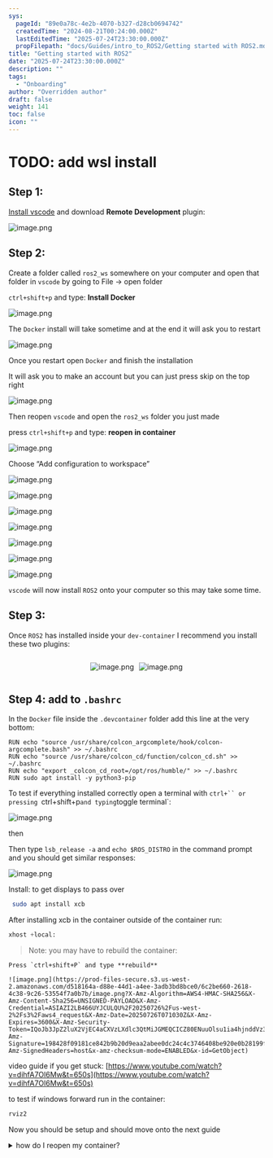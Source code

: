 ```yaml
---
sys:
  pageId: "89e0a78c-4e2b-4070-b327-d28cb0694742"
  createdTime: "2024-08-21T00:24:00.000Z"
  lastEditedTime: "2025-07-24T23:30:00.000Z"
  propFilepath: "docs/Guides/intro_to_ROS2/Getting started with ROS2.md"
title: "Getting started with ROS2"
date: "2025-07-24T23:30:00.000Z"
description: ""
tags:
  - "Onboarding"
author: "Overridden author"
draft: false
weight: 141
toc: false
icon: ""
---
```


# TODO: add wsl install

## Step 1:

[Install vscode](https://code.visualstudio.com/download) and download **Remote Development** plugin:

![image.png](https://prod-files-secure.s3.us-west-2.amazonaws.com/d518164a-d88e-44d1-a4ee-3adb3bd8bce0/efb52993-1881-4a40-b95e-6f020334f022/image.png?X-Amz-Algorithm=AWS4-HMAC-SHA256&X-Amz-Content-Sha256=UNSIGNED-PAYLOAD&X-Amz-Credential=ASIAZI2LB466R5Q53PEG%2F20250726%2Fus-west-2%2Fs3%2Faws4_request&X-Amz-Date=20250726T071021Z&X-Amz-Expires=3600&X-Amz-Security-Token=IQoJb3JpZ2luX2VjEC4aCXVzLXdlc3QtMiJGMEQCICDaX%2BRRcnhW6rVam2Hvip60c9YdB5HRwr7kAcLmHeKSAiAgQR8Aztvth3mKTQ4U32mxjuQOb0%2B5NK9k6oGyTT2C4yr%2FAwhXEAAaDDYzNzQyMzE4MzgwNSIMe0tycxbT6O6dXN6kKtwDHpEViXhPHo0Uns8iuywrSrgsTygYcQ0PRVOVfZTr2nmNL7VN2F1WNpZtfqOMOKnlXb2xZTeQseNnKFAo1XXzKvkUA6WaSjgqWYFL85DdBOnXbFqMPMDO6e69n%2FtQPy8%2Bx7JKVwvC0fm3taDPfpcTY%2Fx%2BqiAryir3vQNAZflF4Nckmj177fiZaPP39tBgMi07ddtQKT0xAmCOQbJKI0WDvc%2F2wQJOGgGVz6vnAOTzhWnLhiHyssJlzZeLyBnPX8lYJMa4PpZbKCzvcDaw50ezz%2BQcKu74urB6lXsHUbPzm3dsfbeNDCxj01jX7Wg3OZ%2FTaUHAK71SvPTFgkia3aQyVjJncIqWN9S6hONlIbZr7YI8PHAqRQh03X2NC%2FOZqJqX56C4jxp8mIgoVX932VdFaga4bDEh7VFbWB4bi9lQ0KhayFeYwt%2B6xpCrYwcnQjAThgL%2FiZX2wxmElTDC8ugz%2FGS9gBqELQ7hmFKjoDekTFNFM98cuAm1vnHcA%2BKTvQ44XUHN2%2FJTdRN2rRUre3wAQBVOXubhbeNR08gTmDM%2F0Mka%2FPnJp5%2FVvrrQgJh2yjk5Z3xEWCvMloxzR3uvBuqlr6aDSJQqCF9P9vbIlWt1HLXVjUPjqLP96PyLtDQwkeKRxAY6pgGHPd3ya%2Fd8uQ%2BUB5fH8dkmv4RyFX2XQQV53PgNnLSS3r%2BIOYV3TzbcbAjDlEIBc%2B7CH5Jf9dc0QJmE06hqRwEeZe%2BimjbTiJ0NU%2BtQYbHaav9KKiren9jf5%2BKbd6YFq8iOLDfb064bU0j4J5pqTRm2mubQPETQCU3evXbv4LC33Dw80h5bsgE4t3lCCl%2FOVV82DKGRFf6D5xxPxr1CAk7SA9bNF3i6&X-Amz-Signature=d61c45271c694bf797d798cc9394c33a68facf761d3cfe47d61e1a003b2c0fd6&X-Amz-SignedHeaders=host&x-amz-checksum-mode=ENABLED&x-id=GetObject)

## Step 2:

Create a folder called `ros2_ws` somewhere on your computer and open that folder in `vscode` by going to File → open folder 

`ctrl+shift+p` and type: **Install Docker**

![image.png](https://prod-files-secure.s3.us-west-2.amazonaws.com/d518164a-d88e-44d1-a4ee-3adb3bd8bce0/2269dc0e-1cd5-47ff-bceb-c04ad9b2eab0/image.png?X-Amz-Algorithm=AWS4-HMAC-SHA256&X-Amz-Content-Sha256=UNSIGNED-PAYLOAD&X-Amz-Credential=ASIAZI2LB466R5Q53PEG%2F20250726%2Fus-west-2%2Fs3%2Faws4_request&X-Amz-Date=20250726T071021Z&X-Amz-Expires=3600&X-Amz-Security-Token=IQoJb3JpZ2luX2VjEC4aCXVzLXdlc3QtMiJGMEQCICDaX%2BRRcnhW6rVam2Hvip60c9YdB5HRwr7kAcLmHeKSAiAgQR8Aztvth3mKTQ4U32mxjuQOb0%2B5NK9k6oGyTT2C4yr%2FAwhXEAAaDDYzNzQyMzE4MzgwNSIMe0tycxbT6O6dXN6kKtwDHpEViXhPHo0Uns8iuywrSrgsTygYcQ0PRVOVfZTr2nmNL7VN2F1WNpZtfqOMOKnlXb2xZTeQseNnKFAo1XXzKvkUA6WaSjgqWYFL85DdBOnXbFqMPMDO6e69n%2FtQPy8%2Bx7JKVwvC0fm3taDPfpcTY%2Fx%2BqiAryir3vQNAZflF4Nckmj177fiZaPP39tBgMi07ddtQKT0xAmCOQbJKI0WDvc%2F2wQJOGgGVz6vnAOTzhWnLhiHyssJlzZeLyBnPX8lYJMa4PpZbKCzvcDaw50ezz%2BQcKu74urB6lXsHUbPzm3dsfbeNDCxj01jX7Wg3OZ%2FTaUHAK71SvPTFgkia3aQyVjJncIqWN9S6hONlIbZr7YI8PHAqRQh03X2NC%2FOZqJqX56C4jxp8mIgoVX932VdFaga4bDEh7VFbWB4bi9lQ0KhayFeYwt%2B6xpCrYwcnQjAThgL%2FiZX2wxmElTDC8ugz%2FGS9gBqELQ7hmFKjoDekTFNFM98cuAm1vnHcA%2BKTvQ44XUHN2%2FJTdRN2rRUre3wAQBVOXubhbeNR08gTmDM%2F0Mka%2FPnJp5%2FVvrrQgJh2yjk5Z3xEWCvMloxzR3uvBuqlr6aDSJQqCF9P9vbIlWt1HLXVjUPjqLP96PyLtDQwkeKRxAY6pgGHPd3ya%2Fd8uQ%2BUB5fH8dkmv4RyFX2XQQV53PgNnLSS3r%2BIOYV3TzbcbAjDlEIBc%2B7CH5Jf9dc0QJmE06hqRwEeZe%2BimjbTiJ0NU%2BtQYbHaav9KKiren9jf5%2BKbd6YFq8iOLDfb064bU0j4J5pqTRm2mubQPETQCU3evXbv4LC33Dw80h5bsgE4t3lCCl%2FOVV82DKGRFf6D5xxPxr1CAk7SA9bNF3i6&X-Amz-Signature=208d7a48ff35cba8ac04042f92085533268bf0a5b74796eb35a06b2f52352815&X-Amz-SignedHeaders=host&x-amz-checksum-mode=ENABLED&x-id=GetObject)

The `Docker` install will take sometime and at the end it will ask you to restart

![image.png](https://prod-files-secure.s3.us-west-2.amazonaws.com/d518164a-d88e-44d1-a4ee-3adb3bd8bce0/ed233f78-be33-4b1f-b89c-9c346c0e961e/image.png?X-Amz-Algorithm=AWS4-HMAC-SHA256&X-Amz-Content-Sha256=UNSIGNED-PAYLOAD&X-Amz-Credential=ASIAZI2LB466R5Q53PEG%2F20250726%2Fus-west-2%2Fs3%2Faws4_request&X-Amz-Date=20250726T071021Z&X-Amz-Expires=3600&X-Amz-Security-Token=IQoJb3JpZ2luX2VjEC4aCXVzLXdlc3QtMiJGMEQCICDaX%2BRRcnhW6rVam2Hvip60c9YdB5HRwr7kAcLmHeKSAiAgQR8Aztvth3mKTQ4U32mxjuQOb0%2B5NK9k6oGyTT2C4yr%2FAwhXEAAaDDYzNzQyMzE4MzgwNSIMe0tycxbT6O6dXN6kKtwDHpEViXhPHo0Uns8iuywrSrgsTygYcQ0PRVOVfZTr2nmNL7VN2F1WNpZtfqOMOKnlXb2xZTeQseNnKFAo1XXzKvkUA6WaSjgqWYFL85DdBOnXbFqMPMDO6e69n%2FtQPy8%2Bx7JKVwvC0fm3taDPfpcTY%2Fx%2BqiAryir3vQNAZflF4Nckmj177fiZaPP39tBgMi07ddtQKT0xAmCOQbJKI0WDvc%2F2wQJOGgGVz6vnAOTzhWnLhiHyssJlzZeLyBnPX8lYJMa4PpZbKCzvcDaw50ezz%2BQcKu74urB6lXsHUbPzm3dsfbeNDCxj01jX7Wg3OZ%2FTaUHAK71SvPTFgkia3aQyVjJncIqWN9S6hONlIbZr7YI8PHAqRQh03X2NC%2FOZqJqX56C4jxp8mIgoVX932VdFaga4bDEh7VFbWB4bi9lQ0KhayFeYwt%2B6xpCrYwcnQjAThgL%2FiZX2wxmElTDC8ugz%2FGS9gBqELQ7hmFKjoDekTFNFM98cuAm1vnHcA%2BKTvQ44XUHN2%2FJTdRN2rRUre3wAQBVOXubhbeNR08gTmDM%2F0Mka%2FPnJp5%2FVvrrQgJh2yjk5Z3xEWCvMloxzR3uvBuqlr6aDSJQqCF9P9vbIlWt1HLXVjUPjqLP96PyLtDQwkeKRxAY6pgGHPd3ya%2Fd8uQ%2BUB5fH8dkmv4RyFX2XQQV53PgNnLSS3r%2BIOYV3TzbcbAjDlEIBc%2B7CH5Jf9dc0QJmE06hqRwEeZe%2BimjbTiJ0NU%2BtQYbHaav9KKiren9jf5%2BKbd6YFq8iOLDfb064bU0j4J5pqTRm2mubQPETQCU3evXbv4LC33Dw80h5bsgE4t3lCCl%2FOVV82DKGRFf6D5xxPxr1CAk7SA9bNF3i6&X-Amz-Signature=704a4d1e277e011dd498a8ceb54b7d838697b0dc1b966de491381896f308cb5a&X-Amz-SignedHeaders=host&x-amz-checksum-mode=ENABLED&x-id=GetObject)

Once you restart open `Docker` and finish the installation

It will ask you to make an account but you can just press skip on the top right

![image.png](https://prod-files-secure.s3.us-west-2.amazonaws.com/d518164a-d88e-44d1-a4ee-3adb3bd8bce0/21010ad9-1659-4fd9-9f59-9932a09b2a3d/image.png?X-Amz-Algorithm=AWS4-HMAC-SHA256&X-Amz-Content-Sha256=UNSIGNED-PAYLOAD&X-Amz-Credential=ASIAZI2LB466R5Q53PEG%2F20250726%2Fus-west-2%2Fs3%2Faws4_request&X-Amz-Date=20250726T071021Z&X-Amz-Expires=3600&X-Amz-Security-Token=IQoJb3JpZ2luX2VjEC4aCXVzLXdlc3QtMiJGMEQCICDaX%2BRRcnhW6rVam2Hvip60c9YdB5HRwr7kAcLmHeKSAiAgQR8Aztvth3mKTQ4U32mxjuQOb0%2B5NK9k6oGyTT2C4yr%2FAwhXEAAaDDYzNzQyMzE4MzgwNSIMe0tycxbT6O6dXN6kKtwDHpEViXhPHo0Uns8iuywrSrgsTygYcQ0PRVOVfZTr2nmNL7VN2F1WNpZtfqOMOKnlXb2xZTeQseNnKFAo1XXzKvkUA6WaSjgqWYFL85DdBOnXbFqMPMDO6e69n%2FtQPy8%2Bx7JKVwvC0fm3taDPfpcTY%2Fx%2BqiAryir3vQNAZflF4Nckmj177fiZaPP39tBgMi07ddtQKT0xAmCOQbJKI0WDvc%2F2wQJOGgGVz6vnAOTzhWnLhiHyssJlzZeLyBnPX8lYJMa4PpZbKCzvcDaw50ezz%2BQcKu74urB6lXsHUbPzm3dsfbeNDCxj01jX7Wg3OZ%2FTaUHAK71SvPTFgkia3aQyVjJncIqWN9S6hONlIbZr7YI8PHAqRQh03X2NC%2FOZqJqX56C4jxp8mIgoVX932VdFaga4bDEh7VFbWB4bi9lQ0KhayFeYwt%2B6xpCrYwcnQjAThgL%2FiZX2wxmElTDC8ugz%2FGS9gBqELQ7hmFKjoDekTFNFM98cuAm1vnHcA%2BKTvQ44XUHN2%2FJTdRN2rRUre3wAQBVOXubhbeNR08gTmDM%2F0Mka%2FPnJp5%2FVvrrQgJh2yjk5Z3xEWCvMloxzR3uvBuqlr6aDSJQqCF9P9vbIlWt1HLXVjUPjqLP96PyLtDQwkeKRxAY6pgGHPd3ya%2Fd8uQ%2BUB5fH8dkmv4RyFX2XQQV53PgNnLSS3r%2BIOYV3TzbcbAjDlEIBc%2B7CH5Jf9dc0QJmE06hqRwEeZe%2BimjbTiJ0NU%2BtQYbHaav9KKiren9jf5%2BKbd6YFq8iOLDfb064bU0j4J5pqTRm2mubQPETQCU3evXbv4LC33Dw80h5bsgE4t3lCCl%2FOVV82DKGRFf6D5xxPxr1CAk7SA9bNF3i6&X-Amz-Signature=df9e732f35fbc9b59c8b967b8ab520becdf7b3096a3203e9ae461afee947aec0&X-Amz-SignedHeaders=host&x-amz-checksum-mode=ENABLED&x-id=GetObject)

Then reopen `vscode` and open the `ros2_ws` folder you just made

press `ctrl+shift+p` and type: **reopen in container**

![image.png](https://prod-files-secure.s3.us-west-2.amazonaws.com/d518164a-d88e-44d1-a4ee-3adb3bd8bce0/4e93b8c2-41ad-488c-8095-c74205196118/image.png?X-Amz-Algorithm=AWS4-HMAC-SHA256&X-Amz-Content-Sha256=UNSIGNED-PAYLOAD&X-Amz-Credential=ASIAZI2LB466R5Q53PEG%2F20250726%2Fus-west-2%2Fs3%2Faws4_request&X-Amz-Date=20250726T071021Z&X-Amz-Expires=3600&X-Amz-Security-Token=IQoJb3JpZ2luX2VjEC4aCXVzLXdlc3QtMiJGMEQCICDaX%2BRRcnhW6rVam2Hvip60c9YdB5HRwr7kAcLmHeKSAiAgQR8Aztvth3mKTQ4U32mxjuQOb0%2B5NK9k6oGyTT2C4yr%2FAwhXEAAaDDYzNzQyMzE4MzgwNSIMe0tycxbT6O6dXN6kKtwDHpEViXhPHo0Uns8iuywrSrgsTygYcQ0PRVOVfZTr2nmNL7VN2F1WNpZtfqOMOKnlXb2xZTeQseNnKFAo1XXzKvkUA6WaSjgqWYFL85DdBOnXbFqMPMDO6e69n%2FtQPy8%2Bx7JKVwvC0fm3taDPfpcTY%2Fx%2BqiAryir3vQNAZflF4Nckmj177fiZaPP39tBgMi07ddtQKT0xAmCOQbJKI0WDvc%2F2wQJOGgGVz6vnAOTzhWnLhiHyssJlzZeLyBnPX8lYJMa4PpZbKCzvcDaw50ezz%2BQcKu74urB6lXsHUbPzm3dsfbeNDCxj01jX7Wg3OZ%2FTaUHAK71SvPTFgkia3aQyVjJncIqWN9S6hONlIbZr7YI8PHAqRQh03X2NC%2FOZqJqX56C4jxp8mIgoVX932VdFaga4bDEh7VFbWB4bi9lQ0KhayFeYwt%2B6xpCrYwcnQjAThgL%2FiZX2wxmElTDC8ugz%2FGS9gBqELQ7hmFKjoDekTFNFM98cuAm1vnHcA%2BKTvQ44XUHN2%2FJTdRN2rRUre3wAQBVOXubhbeNR08gTmDM%2F0Mka%2FPnJp5%2FVvrrQgJh2yjk5Z3xEWCvMloxzR3uvBuqlr6aDSJQqCF9P9vbIlWt1HLXVjUPjqLP96PyLtDQwkeKRxAY6pgGHPd3ya%2Fd8uQ%2BUB5fH8dkmv4RyFX2XQQV53PgNnLSS3r%2BIOYV3TzbcbAjDlEIBc%2B7CH5Jf9dc0QJmE06hqRwEeZe%2BimjbTiJ0NU%2BtQYbHaav9KKiren9jf5%2BKbd6YFq8iOLDfb064bU0j4J5pqTRm2mubQPETQCU3evXbv4LC33Dw80h5bsgE4t3lCCl%2FOVV82DKGRFf6D5xxPxr1CAk7SA9bNF3i6&X-Amz-Signature=976fbc5d503080a25f1fea47d78394acc33272cbbf44e35e5e63d0f2dc3481c1&X-Amz-SignedHeaders=host&x-amz-checksum-mode=ENABLED&x-id=GetObject)

Choose “Add configuration to workspace”

![image.png](https://prod-files-secure.s3.us-west-2.amazonaws.com/d518164a-d88e-44d1-a4ee-3adb3bd8bce0/9560b282-5060-4989-ba37-97e7b2c22476/image.png?X-Amz-Algorithm=AWS4-HMAC-SHA256&X-Amz-Content-Sha256=UNSIGNED-PAYLOAD&X-Amz-Credential=ASIAZI2LB466R5Q53PEG%2F20250726%2Fus-west-2%2Fs3%2Faws4_request&X-Amz-Date=20250726T071021Z&X-Amz-Expires=3600&X-Amz-Security-Token=IQoJb3JpZ2luX2VjEC4aCXVzLXdlc3QtMiJGMEQCICDaX%2BRRcnhW6rVam2Hvip60c9YdB5HRwr7kAcLmHeKSAiAgQR8Aztvth3mKTQ4U32mxjuQOb0%2B5NK9k6oGyTT2C4yr%2FAwhXEAAaDDYzNzQyMzE4MzgwNSIMe0tycxbT6O6dXN6kKtwDHpEViXhPHo0Uns8iuywrSrgsTygYcQ0PRVOVfZTr2nmNL7VN2F1WNpZtfqOMOKnlXb2xZTeQseNnKFAo1XXzKvkUA6WaSjgqWYFL85DdBOnXbFqMPMDO6e69n%2FtQPy8%2Bx7JKVwvC0fm3taDPfpcTY%2Fx%2BqiAryir3vQNAZflF4Nckmj177fiZaPP39tBgMi07ddtQKT0xAmCOQbJKI0WDvc%2F2wQJOGgGVz6vnAOTzhWnLhiHyssJlzZeLyBnPX8lYJMa4PpZbKCzvcDaw50ezz%2BQcKu74urB6lXsHUbPzm3dsfbeNDCxj01jX7Wg3OZ%2FTaUHAK71SvPTFgkia3aQyVjJncIqWN9S6hONlIbZr7YI8PHAqRQh03X2NC%2FOZqJqX56C4jxp8mIgoVX932VdFaga4bDEh7VFbWB4bi9lQ0KhayFeYwt%2B6xpCrYwcnQjAThgL%2FiZX2wxmElTDC8ugz%2FGS9gBqELQ7hmFKjoDekTFNFM98cuAm1vnHcA%2BKTvQ44XUHN2%2FJTdRN2rRUre3wAQBVOXubhbeNR08gTmDM%2F0Mka%2FPnJp5%2FVvrrQgJh2yjk5Z3xEWCvMloxzR3uvBuqlr6aDSJQqCF9P9vbIlWt1HLXVjUPjqLP96PyLtDQwkeKRxAY6pgGHPd3ya%2Fd8uQ%2BUB5fH8dkmv4RyFX2XQQV53PgNnLSS3r%2BIOYV3TzbcbAjDlEIBc%2B7CH5Jf9dc0QJmE06hqRwEeZe%2BimjbTiJ0NU%2BtQYbHaav9KKiren9jf5%2BKbd6YFq8iOLDfb064bU0j4J5pqTRm2mubQPETQCU3evXbv4LC33Dw80h5bsgE4t3lCCl%2FOVV82DKGRFf6D5xxPxr1CAk7SA9bNF3i6&X-Amz-Signature=ddced71beb9a5719d45911dc817e4ad07e8bb3e12cfadeb99a80d43824267413&X-Amz-SignedHeaders=host&x-amz-checksum-mode=ENABLED&x-id=GetObject)

![image.png](https://prod-files-secure.s3.us-west-2.amazonaws.com/d518164a-d88e-44d1-a4ee-3adb3bd8bce0/2ee63f81-886b-48e8-a553-dc6e5eac99e4/image.png?X-Amz-Algorithm=AWS4-HMAC-SHA256&X-Amz-Content-Sha256=UNSIGNED-PAYLOAD&X-Amz-Credential=ASIAZI2LB466R5Q53PEG%2F20250726%2Fus-west-2%2Fs3%2Faws4_request&X-Amz-Date=20250726T071021Z&X-Amz-Expires=3600&X-Amz-Security-Token=IQoJb3JpZ2luX2VjEC4aCXVzLXdlc3QtMiJGMEQCICDaX%2BRRcnhW6rVam2Hvip60c9YdB5HRwr7kAcLmHeKSAiAgQR8Aztvth3mKTQ4U32mxjuQOb0%2B5NK9k6oGyTT2C4yr%2FAwhXEAAaDDYzNzQyMzE4MzgwNSIMe0tycxbT6O6dXN6kKtwDHpEViXhPHo0Uns8iuywrSrgsTygYcQ0PRVOVfZTr2nmNL7VN2F1WNpZtfqOMOKnlXb2xZTeQseNnKFAo1XXzKvkUA6WaSjgqWYFL85DdBOnXbFqMPMDO6e69n%2FtQPy8%2Bx7JKVwvC0fm3taDPfpcTY%2Fx%2BqiAryir3vQNAZflF4Nckmj177fiZaPP39tBgMi07ddtQKT0xAmCOQbJKI0WDvc%2F2wQJOGgGVz6vnAOTzhWnLhiHyssJlzZeLyBnPX8lYJMa4PpZbKCzvcDaw50ezz%2BQcKu74urB6lXsHUbPzm3dsfbeNDCxj01jX7Wg3OZ%2FTaUHAK71SvPTFgkia3aQyVjJncIqWN9S6hONlIbZr7YI8PHAqRQh03X2NC%2FOZqJqX56C4jxp8mIgoVX932VdFaga4bDEh7VFbWB4bi9lQ0KhayFeYwt%2B6xpCrYwcnQjAThgL%2FiZX2wxmElTDC8ugz%2FGS9gBqELQ7hmFKjoDekTFNFM98cuAm1vnHcA%2BKTvQ44XUHN2%2FJTdRN2rRUre3wAQBVOXubhbeNR08gTmDM%2F0Mka%2FPnJp5%2FVvrrQgJh2yjk5Z3xEWCvMloxzR3uvBuqlr6aDSJQqCF9P9vbIlWt1HLXVjUPjqLP96PyLtDQwkeKRxAY6pgGHPd3ya%2Fd8uQ%2BUB5fH8dkmv4RyFX2XQQV53PgNnLSS3r%2BIOYV3TzbcbAjDlEIBc%2B7CH5Jf9dc0QJmE06hqRwEeZe%2BimjbTiJ0NU%2BtQYbHaav9KKiren9jf5%2BKbd6YFq8iOLDfb064bU0j4J5pqTRm2mubQPETQCU3evXbv4LC33Dw80h5bsgE4t3lCCl%2FOVV82DKGRFf6D5xxPxr1CAk7SA9bNF3i6&X-Amz-Signature=e4aa82c8d7eee8adf1f54ebd520912dbe6d0ae0c92cfc51bba9ea6d3668b6be9&X-Amz-SignedHeaders=host&x-amz-checksum-mode=ENABLED&x-id=GetObject)

![image.png](https://prod-files-secure.s3.us-west-2.amazonaws.com/d518164a-d88e-44d1-a4ee-3adb3bd8bce0/e0fd626c-c8b6-4b2c-95d1-fa4c26514504/image.png?X-Amz-Algorithm=AWS4-HMAC-SHA256&X-Amz-Content-Sha256=UNSIGNED-PAYLOAD&X-Amz-Credential=ASIAZI2LB466R5Q53PEG%2F20250726%2Fus-west-2%2Fs3%2Faws4_request&X-Amz-Date=20250726T071021Z&X-Amz-Expires=3600&X-Amz-Security-Token=IQoJb3JpZ2luX2VjEC4aCXVzLXdlc3QtMiJGMEQCICDaX%2BRRcnhW6rVam2Hvip60c9YdB5HRwr7kAcLmHeKSAiAgQR8Aztvth3mKTQ4U32mxjuQOb0%2B5NK9k6oGyTT2C4yr%2FAwhXEAAaDDYzNzQyMzE4MzgwNSIMe0tycxbT6O6dXN6kKtwDHpEViXhPHo0Uns8iuywrSrgsTygYcQ0PRVOVfZTr2nmNL7VN2F1WNpZtfqOMOKnlXb2xZTeQseNnKFAo1XXzKvkUA6WaSjgqWYFL85DdBOnXbFqMPMDO6e69n%2FtQPy8%2Bx7JKVwvC0fm3taDPfpcTY%2Fx%2BqiAryir3vQNAZflF4Nckmj177fiZaPP39tBgMi07ddtQKT0xAmCOQbJKI0WDvc%2F2wQJOGgGVz6vnAOTzhWnLhiHyssJlzZeLyBnPX8lYJMa4PpZbKCzvcDaw50ezz%2BQcKu74urB6lXsHUbPzm3dsfbeNDCxj01jX7Wg3OZ%2FTaUHAK71SvPTFgkia3aQyVjJncIqWN9S6hONlIbZr7YI8PHAqRQh03X2NC%2FOZqJqX56C4jxp8mIgoVX932VdFaga4bDEh7VFbWB4bi9lQ0KhayFeYwt%2B6xpCrYwcnQjAThgL%2FiZX2wxmElTDC8ugz%2FGS9gBqELQ7hmFKjoDekTFNFM98cuAm1vnHcA%2BKTvQ44XUHN2%2FJTdRN2rRUre3wAQBVOXubhbeNR08gTmDM%2F0Mka%2FPnJp5%2FVvrrQgJh2yjk5Z3xEWCvMloxzR3uvBuqlr6aDSJQqCF9P9vbIlWt1HLXVjUPjqLP96PyLtDQwkeKRxAY6pgGHPd3ya%2Fd8uQ%2BUB5fH8dkmv4RyFX2XQQV53PgNnLSS3r%2BIOYV3TzbcbAjDlEIBc%2B7CH5Jf9dc0QJmE06hqRwEeZe%2BimjbTiJ0NU%2BtQYbHaav9KKiren9jf5%2BKbd6YFq8iOLDfb064bU0j4J5pqTRm2mubQPETQCU3evXbv4LC33Dw80h5bsgE4t3lCCl%2FOVV82DKGRFf6D5xxPxr1CAk7SA9bNF3i6&X-Amz-Signature=eb4874e04a7cf623d909b802a89304c699970564acddb389676281e2a65ef15e&X-Amz-SignedHeaders=host&x-amz-checksum-mode=ENABLED&x-id=GetObject)

![image.png](https://prod-files-secure.s3.us-west-2.amazonaws.com/d518164a-d88e-44d1-a4ee-3adb3bd8bce0/a2e13f50-d2ab-4719-a4c2-7ced634bfc9d/image.png?X-Amz-Algorithm=AWS4-HMAC-SHA256&X-Amz-Content-Sha256=UNSIGNED-PAYLOAD&X-Amz-Credential=ASIAZI2LB466R5Q53PEG%2F20250726%2Fus-west-2%2Fs3%2Faws4_request&X-Amz-Date=20250726T071021Z&X-Amz-Expires=3600&X-Amz-Security-Token=IQoJb3JpZ2luX2VjEC4aCXVzLXdlc3QtMiJGMEQCICDaX%2BRRcnhW6rVam2Hvip60c9YdB5HRwr7kAcLmHeKSAiAgQR8Aztvth3mKTQ4U32mxjuQOb0%2B5NK9k6oGyTT2C4yr%2FAwhXEAAaDDYzNzQyMzE4MzgwNSIMe0tycxbT6O6dXN6kKtwDHpEViXhPHo0Uns8iuywrSrgsTygYcQ0PRVOVfZTr2nmNL7VN2F1WNpZtfqOMOKnlXb2xZTeQseNnKFAo1XXzKvkUA6WaSjgqWYFL85DdBOnXbFqMPMDO6e69n%2FtQPy8%2Bx7JKVwvC0fm3taDPfpcTY%2Fx%2BqiAryir3vQNAZflF4Nckmj177fiZaPP39tBgMi07ddtQKT0xAmCOQbJKI0WDvc%2F2wQJOGgGVz6vnAOTzhWnLhiHyssJlzZeLyBnPX8lYJMa4PpZbKCzvcDaw50ezz%2BQcKu74urB6lXsHUbPzm3dsfbeNDCxj01jX7Wg3OZ%2FTaUHAK71SvPTFgkia3aQyVjJncIqWN9S6hONlIbZr7YI8PHAqRQh03X2NC%2FOZqJqX56C4jxp8mIgoVX932VdFaga4bDEh7VFbWB4bi9lQ0KhayFeYwt%2B6xpCrYwcnQjAThgL%2FiZX2wxmElTDC8ugz%2FGS9gBqELQ7hmFKjoDekTFNFM98cuAm1vnHcA%2BKTvQ44XUHN2%2FJTdRN2rRUre3wAQBVOXubhbeNR08gTmDM%2F0Mka%2FPnJp5%2FVvrrQgJh2yjk5Z3xEWCvMloxzR3uvBuqlr6aDSJQqCF9P9vbIlWt1HLXVjUPjqLP96PyLtDQwkeKRxAY6pgGHPd3ya%2Fd8uQ%2BUB5fH8dkmv4RyFX2XQQV53PgNnLSS3r%2BIOYV3TzbcbAjDlEIBc%2B7CH5Jf9dc0QJmE06hqRwEeZe%2BimjbTiJ0NU%2BtQYbHaav9KKiren9jf5%2BKbd6YFq8iOLDfb064bU0j4J5pqTRm2mubQPETQCU3evXbv4LC33Dw80h5bsgE4t3lCCl%2FOVV82DKGRFf6D5xxPxr1CAk7SA9bNF3i6&X-Amz-Signature=ee0f1bf4c2cc5e3bd367c4daf5b4dfa0efb8b964a3fdd157dd72a3d61fe2e8ee&X-Amz-SignedHeaders=host&x-amz-checksum-mode=ENABLED&x-id=GetObject)

![image.png](https://prod-files-secure.s3.us-west-2.amazonaws.com/d518164a-d88e-44d1-a4ee-3adb3bd8bce0/6cc478ad-aaba-4bf7-9fcc-403277ab896c/image.png?X-Amz-Algorithm=AWS4-HMAC-SHA256&X-Amz-Content-Sha256=UNSIGNED-PAYLOAD&X-Amz-Credential=ASIAZI2LB466R5Q53PEG%2F20250726%2Fus-west-2%2Fs3%2Faws4_request&X-Amz-Date=20250726T071021Z&X-Amz-Expires=3600&X-Amz-Security-Token=IQoJb3JpZ2luX2VjEC4aCXVzLXdlc3QtMiJGMEQCICDaX%2BRRcnhW6rVam2Hvip60c9YdB5HRwr7kAcLmHeKSAiAgQR8Aztvth3mKTQ4U32mxjuQOb0%2B5NK9k6oGyTT2C4yr%2FAwhXEAAaDDYzNzQyMzE4MzgwNSIMe0tycxbT6O6dXN6kKtwDHpEViXhPHo0Uns8iuywrSrgsTygYcQ0PRVOVfZTr2nmNL7VN2F1WNpZtfqOMOKnlXb2xZTeQseNnKFAo1XXzKvkUA6WaSjgqWYFL85DdBOnXbFqMPMDO6e69n%2FtQPy8%2Bx7JKVwvC0fm3taDPfpcTY%2Fx%2BqiAryir3vQNAZflF4Nckmj177fiZaPP39tBgMi07ddtQKT0xAmCOQbJKI0WDvc%2F2wQJOGgGVz6vnAOTzhWnLhiHyssJlzZeLyBnPX8lYJMa4PpZbKCzvcDaw50ezz%2BQcKu74urB6lXsHUbPzm3dsfbeNDCxj01jX7Wg3OZ%2FTaUHAK71SvPTFgkia3aQyVjJncIqWN9S6hONlIbZr7YI8PHAqRQh03X2NC%2FOZqJqX56C4jxp8mIgoVX932VdFaga4bDEh7VFbWB4bi9lQ0KhayFeYwt%2B6xpCrYwcnQjAThgL%2FiZX2wxmElTDC8ugz%2FGS9gBqELQ7hmFKjoDekTFNFM98cuAm1vnHcA%2BKTvQ44XUHN2%2FJTdRN2rRUre3wAQBVOXubhbeNR08gTmDM%2F0Mka%2FPnJp5%2FVvrrQgJh2yjk5Z3xEWCvMloxzR3uvBuqlr6aDSJQqCF9P9vbIlWt1HLXVjUPjqLP96PyLtDQwkeKRxAY6pgGHPd3ya%2Fd8uQ%2BUB5fH8dkmv4RyFX2XQQV53PgNnLSS3r%2BIOYV3TzbcbAjDlEIBc%2B7CH5Jf9dc0QJmE06hqRwEeZe%2BimjbTiJ0NU%2BtQYbHaav9KKiren9jf5%2BKbd6YFq8iOLDfb064bU0j4J5pqTRm2mubQPETQCU3evXbv4LC33Dw80h5bsgE4t3lCCl%2FOVV82DKGRFf6D5xxPxr1CAk7SA9bNF3i6&X-Amz-Signature=b04b8f2724ab21508d7d61f54f75ab3233105f391ea8511276e30066cfbf530a&X-Amz-SignedHeaders=host&x-amz-checksum-mode=ENABLED&x-id=GetObject)

![image.png](https://prod-files-secure.s3.us-west-2.amazonaws.com/d518164a-d88e-44d1-a4ee-3adb3bd8bce0/53255b28-f75e-430f-b9e3-c0ac8577e42b/image.png?X-Amz-Algorithm=AWS4-HMAC-SHA256&X-Amz-Content-Sha256=UNSIGNED-PAYLOAD&X-Amz-Credential=ASIAZI2LB466R5Q53PEG%2F20250726%2Fus-west-2%2Fs3%2Faws4_request&X-Amz-Date=20250726T071021Z&X-Amz-Expires=3600&X-Amz-Security-Token=IQoJb3JpZ2luX2VjEC4aCXVzLXdlc3QtMiJGMEQCICDaX%2BRRcnhW6rVam2Hvip60c9YdB5HRwr7kAcLmHeKSAiAgQR8Aztvth3mKTQ4U32mxjuQOb0%2B5NK9k6oGyTT2C4yr%2FAwhXEAAaDDYzNzQyMzE4MzgwNSIMe0tycxbT6O6dXN6kKtwDHpEViXhPHo0Uns8iuywrSrgsTygYcQ0PRVOVfZTr2nmNL7VN2F1WNpZtfqOMOKnlXb2xZTeQseNnKFAo1XXzKvkUA6WaSjgqWYFL85DdBOnXbFqMPMDO6e69n%2FtQPy8%2Bx7JKVwvC0fm3taDPfpcTY%2Fx%2BqiAryir3vQNAZflF4Nckmj177fiZaPP39tBgMi07ddtQKT0xAmCOQbJKI0WDvc%2F2wQJOGgGVz6vnAOTzhWnLhiHyssJlzZeLyBnPX8lYJMa4PpZbKCzvcDaw50ezz%2BQcKu74urB6lXsHUbPzm3dsfbeNDCxj01jX7Wg3OZ%2FTaUHAK71SvPTFgkia3aQyVjJncIqWN9S6hONlIbZr7YI8PHAqRQh03X2NC%2FOZqJqX56C4jxp8mIgoVX932VdFaga4bDEh7VFbWB4bi9lQ0KhayFeYwt%2B6xpCrYwcnQjAThgL%2FiZX2wxmElTDC8ugz%2FGS9gBqELQ7hmFKjoDekTFNFM98cuAm1vnHcA%2BKTvQ44XUHN2%2FJTdRN2rRUre3wAQBVOXubhbeNR08gTmDM%2F0Mka%2FPnJp5%2FVvrrQgJh2yjk5Z3xEWCvMloxzR3uvBuqlr6aDSJQqCF9P9vbIlWt1HLXVjUPjqLP96PyLtDQwkeKRxAY6pgGHPd3ya%2Fd8uQ%2BUB5fH8dkmv4RyFX2XQQV53PgNnLSS3r%2BIOYV3TzbcbAjDlEIBc%2B7CH5Jf9dc0QJmE06hqRwEeZe%2BimjbTiJ0NU%2BtQYbHaav9KKiren9jf5%2BKbd6YFq8iOLDfb064bU0j4J5pqTRm2mubQPETQCU3evXbv4LC33Dw80h5bsgE4t3lCCl%2FOVV82DKGRFf6D5xxPxr1CAk7SA9bNF3i6&X-Amz-Signature=cd43e598cc933180e4991174dc31b727e5933044969d1c0f87509f745813afea&X-Amz-SignedHeaders=host&x-amz-checksum-mode=ENABLED&x-id=GetObject)

![image.png](https://prod-files-secure.s3.us-west-2.amazonaws.com/d518164a-d88e-44d1-a4ee-3adb3bd8bce0/7c562767-5af9-4ffb-97d1-327bcdf4ee00/image.png?X-Amz-Algorithm=AWS4-HMAC-SHA256&X-Amz-Content-Sha256=UNSIGNED-PAYLOAD&X-Amz-Credential=ASIAZI2LB466R5Q53PEG%2F20250726%2Fus-west-2%2Fs3%2Faws4_request&X-Amz-Date=20250726T071021Z&X-Amz-Expires=3600&X-Amz-Security-Token=IQoJb3JpZ2luX2VjEC4aCXVzLXdlc3QtMiJGMEQCICDaX%2BRRcnhW6rVam2Hvip60c9YdB5HRwr7kAcLmHeKSAiAgQR8Aztvth3mKTQ4U32mxjuQOb0%2B5NK9k6oGyTT2C4yr%2FAwhXEAAaDDYzNzQyMzE4MzgwNSIMe0tycxbT6O6dXN6kKtwDHpEViXhPHo0Uns8iuywrSrgsTygYcQ0PRVOVfZTr2nmNL7VN2F1WNpZtfqOMOKnlXb2xZTeQseNnKFAo1XXzKvkUA6WaSjgqWYFL85DdBOnXbFqMPMDO6e69n%2FtQPy8%2Bx7JKVwvC0fm3taDPfpcTY%2Fx%2BqiAryir3vQNAZflF4Nckmj177fiZaPP39tBgMi07ddtQKT0xAmCOQbJKI0WDvc%2F2wQJOGgGVz6vnAOTzhWnLhiHyssJlzZeLyBnPX8lYJMa4PpZbKCzvcDaw50ezz%2BQcKu74urB6lXsHUbPzm3dsfbeNDCxj01jX7Wg3OZ%2FTaUHAK71SvPTFgkia3aQyVjJncIqWN9S6hONlIbZr7YI8PHAqRQh03X2NC%2FOZqJqX56C4jxp8mIgoVX932VdFaga4bDEh7VFbWB4bi9lQ0KhayFeYwt%2B6xpCrYwcnQjAThgL%2FiZX2wxmElTDC8ugz%2FGS9gBqELQ7hmFKjoDekTFNFM98cuAm1vnHcA%2BKTvQ44XUHN2%2FJTdRN2rRUre3wAQBVOXubhbeNR08gTmDM%2F0Mka%2FPnJp5%2FVvrrQgJh2yjk5Z3xEWCvMloxzR3uvBuqlr6aDSJQqCF9P9vbIlWt1HLXVjUPjqLP96PyLtDQwkeKRxAY6pgGHPd3ya%2Fd8uQ%2BUB5fH8dkmv4RyFX2XQQV53PgNnLSS3r%2BIOYV3TzbcbAjDlEIBc%2B7CH5Jf9dc0QJmE06hqRwEeZe%2BimjbTiJ0NU%2BtQYbHaav9KKiren9jf5%2BKbd6YFq8iOLDfb064bU0j4J5pqTRm2mubQPETQCU3evXbv4LC33Dw80h5bsgE4t3lCCl%2FOVV82DKGRFf6D5xxPxr1CAk7SA9bNF3i6&X-Amz-Signature=d48bc5a491a81e7ee56b6d07d0793f943c983f297160cfd16d9e338480cb893c&X-Amz-SignedHeaders=host&x-amz-checksum-mode=ENABLED&x-id=GetObject)

`vscode` will now install `ROS2` onto your computer so this may take some time.

## Step 3:

Once `ROS2` has installed inside your `dev-container` I recommend you install these two plugins:

<div style="display: flex;flex-direction: row; column-gap:10px; max-width: 630px;justify-content: center;">
<div>

![image.png](https://prod-files-secure.s3.us-west-2.amazonaws.com/d518164a-d88e-44d1-a4ee-3adb3bd8bce0/3fc3d550-5a54-4ba1-ba6b-faa01cdb7369/image.png?X-Amz-Algorithm=AWS4-HMAC-SHA256&X-Amz-Content-Sha256=UNSIGNED-PAYLOAD&X-Amz-Credential=ASIAZI2LB466TTW7NYPP%2F20250726%2Fus-west-2%2Fs3%2Faws4_request&X-Amz-Date=20250726T071028Z&X-Amz-Expires=3600&X-Amz-Security-Token=IQoJb3JpZ2luX2VjEC4aCXVzLXdlc3QtMiJGMEQCIEeeENwa5L3gS9EEgo%2FK6h535IsIUkq1GOEsH9HENVeFAiBv28uV9DWIZ%2BivdEEWIDU%2Fo%2BXqxa%2BVS4x6rC8w6Ean%2Bir%2FAwhXEAAaDDYzNzQyMzE4MzgwNSIMp2ubha0YATHK8%2B8UKtwDxXNgy%2FiH3NtIkAWfWfJFHg28EALUK4jchhWx6eIa%2FnnAtQhUkviQhasRSVLzPs7z49PqFeJK63XpLBmt5C32VCKKdtKO8BWL52D7Uzt7ql278OxBd0SyyQDSXuVncScbYjYaSYfMLMJXU%2Bw27mudlVW1%2B4HBPzWssN09GeFDxcG7zoTWYEh7F%2B1XFI3%2Fwu7Sa19ATNdOm9Ds1JpHN4gfP34BIpY04IHo9%2F6jdjOOIx%2FgVP37Eka2c192dX7b842Vf0gGgrlbcA39zcbHv%2BDmrtYuzyeh0jspulCufNiLiM0n59oEHL7B%2FaomO2cwcfu3oYpWmzDMiIzCSoaBsExwYe%2BhzT5hVGgqYJEjror4c05mpf6jjoSw0CbcyhqNFTFikC3nov%2FpKdDZS%2BzCQoiII%2BzVtgukAjcJlpYzil6bqSF6COulftuLshxOBY0WMTXQVoflxKSEOMslr0AqksV9YLq2bS4Epp%2FOB4XZcnT1QZy4Kj0lWTGXFy0hcHOqitdFvwjYTlzv0fbJokxj41LhxpMeBCY6hGSJPc6yqy%2BSrev0MY1MrCNgVjkgJlCuUPCrC2e71JoZJDs%2BZnTJ6Ekmfej%2BnI6RDtm81pByyO6uacBkQjQTrVH0fVwIBiIwreKRxAY6pgHlLYugDkN%2BkSoX7t%2FEZOpl3xut3Ijbm006mVhmHfi8BM8TrA%2FOzPZJQ2FQplvZXlY3YgLRdjCu9HA3u8We09H%2FXxXsSBdDiei0q830fiKYdQ80l9NISQUHoruzcxlveRMeTv2XhLtQx%2BCjGH3s%2FjTsLBbwtsS3RTrH3Omyl%2FPfLYJ%2BLw9yIJR9%2FqtawUtBa7y%2BNaf8HPtcmWwJQanZPgvxEJCdKSYp&X-Amz-Signature=9b9ac8c8ac5565216f01539756c0e7033495ead9d91b3e4cc417e8777ea92aef&X-Amz-SignedHeaders=host&x-amz-checksum-mode=ENABLED&x-id=GetObject)

</div>
<div>

![image.png](https://prod-files-secure.s3.us-west-2.amazonaws.com/d518164a-d88e-44d1-a4ee-3adb3bd8bce0/d994cc66-13c2-4093-a5a3-f84cf4601a82/image.png?X-Amz-Algorithm=AWS4-HMAC-SHA256&X-Amz-Content-Sha256=UNSIGNED-PAYLOAD&X-Amz-Credential=ASIAZI2LB466ZD4X5S2C%2F20250726%2Fus-west-2%2Fs3%2Faws4_request&X-Amz-Date=20250726T071030Z&X-Amz-Expires=3600&X-Amz-Security-Token=IQoJb3JpZ2luX2VjEC4aCXVzLXdlc3QtMiJGMEQCIDh06T2W%2Ba5MQtItJjwgwaMO0iRb28AlmLGYDvhJJ1VCAiA6oiRHEb8XSVmQuq4dsXueMT35lFG7LoU7ZM8SIu2rgCr%2FAwhXEAAaDDYzNzQyMzE4MzgwNSIMaI7Zoa9xx%2FQJKTryKtwD%2By3Gif8NCg6NKG5y5kvjEqCl4IsoRKmDE0kZJS%2FmK36sAKymmWoKoi2zSqcJlWgPF%2FE2YjojxUQ%2BLPn6fOm%2FeMwCyDYQgNI5yL25lP176pvPY7Twr7d%2FvFIffO1%2FX4u%2B8G%2BaAEAOZrZK5vOJRFN3tGxK%2BTJooCIm4bREKXbsuc1RiM1GslGKwHf15lxm2UyG2hZrLgh46hdjsHPwGFb4YW8eo%2F78Ggsws%2F3woxAScwe53Mlbfal0sTeF4DJ34zLK9J2RbCUkBi%2FE3DEomzktQy1PPCkoww5WVPR%2BqeK5ikDIRXYZoQMfuSnGpgeUTdTv4INUru4h%2BVmvetpoQ8qpsXIRU1a8QO%2FdgrsrACC9StkX6DbpGMfwjCLcgMLb1G00UGyoAweBQBmm%2FEHbPOYsbvUnDpDLSW050RjVMqIhR92xK4zgDSnUnhkMWjNWbwKq735wyda7hVCmL0KsaSz2wbtdPlhqJLptjUtHxI6cCkLVzUuxdYDPJpNnMEdeVVsTUq%2BNjz9PWcDYllAjpIQTlaA9mzxV8M2QKyshTaQoT57Ja78CLR%2Bu80I8ZRdgkLj38q2ZlJEJg7li1kIm7f%2BHt%2BnaxDcbasMLxyluC7dQG3CKuG1PQJ8%2FAoI3taswruKRxAY6pgFImbAOpTir4nf3P7BL2NoDmcyJeO4Dvi2tpSCt5ckR7kDTVHHclo1TyTvNDV3oNn%2BgwBnUwt2iD3%2BRAQGbrov1RYCXpbuIMpPOewYVpaS9Fd9mO7wGE3Hv8ZE9k6jIAzLU25jlxo4uf3fyP57zc5VAeynwdMEwKzQ4e%2B9EF78udHmWDauupBxrodfwwdqePSn5WKMChefaMk1%2FZhZaaA4YD5UsPCXp&X-Amz-Signature=01bb69c73949bee7f85f5ad811f7b2ac3be1acab6f428526218881ca17ceddcf&X-Amz-SignedHeaders=host&x-amz-checksum-mode=ENABLED&x-id=GetObject)

</div>
</div>

## Step 4: add to `.bashrc`

In the `Docker` file inside the `.devcontainer` folder add this line at the very bottom: 

```docker
RUN echo "source /usr/share/colcon_argcomplete/hook/colcon-argcomplete.bash" >> ~/.bashrc
RUN echo "source /usr/share/colcon_cd/function/colcon_cd.sh" >> ~/.bashrc
RUN echo "export _colcon_cd_root=/opt/ros/humble/" >> ~/.bashrc
RUN sudo apt install -y python3-pip 
```

To test if everything installed correctly open a terminal with `ctrl+`` or pressing `ctrl+shift+p` and typing `toggle terminal`:

![image.png](https://prod-files-secure.s3.us-west-2.amazonaws.com/d518164a-d88e-44d1-a4ee-3adb3bd8bce0/6a4943d8-b04e-4c02-9a58-775f3384d1a5/image.png?X-Amz-Algorithm=AWS4-HMAC-SHA256&X-Amz-Content-Sha256=UNSIGNED-PAYLOAD&X-Amz-Credential=ASIAZI2LB466R5Q53PEG%2F20250726%2Fus-west-2%2Fs3%2Faws4_request&X-Amz-Date=20250726T071021Z&X-Amz-Expires=3600&X-Amz-Security-Token=IQoJb3JpZ2luX2VjEC4aCXVzLXdlc3QtMiJGMEQCICDaX%2BRRcnhW6rVam2Hvip60c9YdB5HRwr7kAcLmHeKSAiAgQR8Aztvth3mKTQ4U32mxjuQOb0%2B5NK9k6oGyTT2C4yr%2FAwhXEAAaDDYzNzQyMzE4MzgwNSIMe0tycxbT6O6dXN6kKtwDHpEViXhPHo0Uns8iuywrSrgsTygYcQ0PRVOVfZTr2nmNL7VN2F1WNpZtfqOMOKnlXb2xZTeQseNnKFAo1XXzKvkUA6WaSjgqWYFL85DdBOnXbFqMPMDO6e69n%2FtQPy8%2Bx7JKVwvC0fm3taDPfpcTY%2Fx%2BqiAryir3vQNAZflF4Nckmj177fiZaPP39tBgMi07ddtQKT0xAmCOQbJKI0WDvc%2F2wQJOGgGVz6vnAOTzhWnLhiHyssJlzZeLyBnPX8lYJMa4PpZbKCzvcDaw50ezz%2BQcKu74urB6lXsHUbPzm3dsfbeNDCxj01jX7Wg3OZ%2FTaUHAK71SvPTFgkia3aQyVjJncIqWN9S6hONlIbZr7YI8PHAqRQh03X2NC%2FOZqJqX56C4jxp8mIgoVX932VdFaga4bDEh7VFbWB4bi9lQ0KhayFeYwt%2B6xpCrYwcnQjAThgL%2FiZX2wxmElTDC8ugz%2FGS9gBqELQ7hmFKjoDekTFNFM98cuAm1vnHcA%2BKTvQ44XUHN2%2FJTdRN2rRUre3wAQBVOXubhbeNR08gTmDM%2F0Mka%2FPnJp5%2FVvrrQgJh2yjk5Z3xEWCvMloxzR3uvBuqlr6aDSJQqCF9P9vbIlWt1HLXVjUPjqLP96PyLtDQwkeKRxAY6pgGHPd3ya%2Fd8uQ%2BUB5fH8dkmv4RyFX2XQQV53PgNnLSS3r%2BIOYV3TzbcbAjDlEIBc%2B7CH5Jf9dc0QJmE06hqRwEeZe%2BimjbTiJ0NU%2BtQYbHaav9KKiren9jf5%2BKbd6YFq8iOLDfb064bU0j4J5pqTRm2mubQPETQCU3evXbv4LC33Dw80h5bsgE4t3lCCl%2FOVV82DKGRFf6D5xxPxr1CAk7SA9bNF3i6&X-Amz-Signature=9256b116d3226b29cdad48a2a056ed71b8123188165dfe15d67ae2a8f0a6a7b7&X-Amz-SignedHeaders=host&x-amz-checksum-mode=ENABLED&x-id=GetObject)

then 

Then type `lsb_release -a` and `echo $ROS_DISTRO` in the command prompt and you should get similar responses:

![image.png](https://prod-files-secure.s3.us-west-2.amazonaws.com/d518164a-d88e-44d1-a4ee-3adb3bd8bce0/3e635dec-a805-4e85-8b9e-d000e5b71a4e/image.png?X-Amz-Algorithm=AWS4-HMAC-SHA256&X-Amz-Content-Sha256=UNSIGNED-PAYLOAD&X-Amz-Credential=ASIAZI2LB466R5Q53PEG%2F20250726%2Fus-west-2%2Fs3%2Faws4_request&X-Amz-Date=20250726T071021Z&X-Amz-Expires=3600&X-Amz-Security-Token=IQoJb3JpZ2luX2VjEC4aCXVzLXdlc3QtMiJGMEQCICDaX%2BRRcnhW6rVam2Hvip60c9YdB5HRwr7kAcLmHeKSAiAgQR8Aztvth3mKTQ4U32mxjuQOb0%2B5NK9k6oGyTT2C4yr%2FAwhXEAAaDDYzNzQyMzE4MzgwNSIMe0tycxbT6O6dXN6kKtwDHpEViXhPHo0Uns8iuywrSrgsTygYcQ0PRVOVfZTr2nmNL7VN2F1WNpZtfqOMOKnlXb2xZTeQseNnKFAo1XXzKvkUA6WaSjgqWYFL85DdBOnXbFqMPMDO6e69n%2FtQPy8%2Bx7JKVwvC0fm3taDPfpcTY%2Fx%2BqiAryir3vQNAZflF4Nckmj177fiZaPP39tBgMi07ddtQKT0xAmCOQbJKI0WDvc%2F2wQJOGgGVz6vnAOTzhWnLhiHyssJlzZeLyBnPX8lYJMa4PpZbKCzvcDaw50ezz%2BQcKu74urB6lXsHUbPzm3dsfbeNDCxj01jX7Wg3OZ%2FTaUHAK71SvPTFgkia3aQyVjJncIqWN9S6hONlIbZr7YI8PHAqRQh03X2NC%2FOZqJqX56C4jxp8mIgoVX932VdFaga4bDEh7VFbWB4bi9lQ0KhayFeYwt%2B6xpCrYwcnQjAThgL%2FiZX2wxmElTDC8ugz%2FGS9gBqELQ7hmFKjoDekTFNFM98cuAm1vnHcA%2BKTvQ44XUHN2%2FJTdRN2rRUre3wAQBVOXubhbeNR08gTmDM%2F0Mka%2FPnJp5%2FVvrrQgJh2yjk5Z3xEWCvMloxzR3uvBuqlr6aDSJQqCF9P9vbIlWt1HLXVjUPjqLP96PyLtDQwkeKRxAY6pgGHPd3ya%2Fd8uQ%2BUB5fH8dkmv4RyFX2XQQV53PgNnLSS3r%2BIOYV3TzbcbAjDlEIBc%2B7CH5Jf9dc0QJmE06hqRwEeZe%2BimjbTiJ0NU%2BtQYbHaav9KKiren9jf5%2BKbd6YFq8iOLDfb064bU0j4J5pqTRm2mubQPETQCU3evXbv4LC33Dw80h5bsgE4t3lCCl%2FOVV82DKGRFf6D5xxPxr1CAk7SA9bNF3i6&X-Amz-Signature=68d75cf986ffc14831fbd75d135ed7a986cd4cf93e3589cb69f50fde63f8c5f6&X-Amz-SignedHeaders=host&x-amz-checksum-mode=ENABLED&x-id=GetObject)

Install:  to get displays to pass over

```bash
 sudo apt install xcb
```

After installing xcb in the container outside of the container run:

```python
xhost +local:
```

> Note: you may have to rebuild the container:

	Press `ctrl+shift+P` and type **rebuild**

	![image.png](https://prod-files-secure.s3.us-west-2.amazonaws.com/d518164a-d88e-44d1-a4ee-3adb3bd8bce0/6c2be660-2618-4c38-9c26-53554f7a0b7b/image.png?X-Amz-Algorithm=AWS4-HMAC-SHA256&X-Amz-Content-Sha256=UNSIGNED-PAYLOAD&X-Amz-Credential=ASIAZI2LB466UYJCULQU%2F20250726%2Fus-west-2%2Fs3%2Faws4_request&X-Amz-Date=20250726T071030Z&X-Amz-Expires=3600&X-Amz-Security-Token=IQoJb3JpZ2luX2VjEC4aCXVzLXdlc3QtMiJGMEQCICZ80ENuuOlsu1ia4hjnddVz39EkOUTBiEm1Wom4O%2FBkAiA%2FJPW5aQcFL%2Bgf52Tm2OjqfiV8ms5YvuDD6E9sx3uYBir%2FAwhXEAAaDDYzNzQyMzE4MzgwNSIMcr6%2F%2BLuQWrGMMxO%2FKtwDdch6CgPpHgoh83o5YTI0U92NhKK6N9q5Yp01fgA0PTDTt7A4kJfAq4MWfX9tFOgb49IDUG2PLh3za9N8UbyifCUUDfVG%2FsuKokKDwgpREqSRvWcyiY5%2FrfxJhZdnblETTbdeaheBwjLhVamfwCvD2S1hprnCM%2Fu1Edjgt3C1Y8csqoRN4WH2r%2BQv7ZiGfQ%2BPr8hkvZKfORtJfS8GrDorS94oD3a6WVcjV%2F879N3fq5AQU3aIR9vG5TG4h8pKtmsL7fSFCngntIam7fzSlvMHwFDUDz6NLbarriGHtdkp2XbkoMpnqrXl4ChHDPogGDtqr0IzBEH0fUq%2FbMQh4Oh%2FtLxvUajPy9AN3RJEjsvH7D5n3svtISy0Qu1FedpaBRliWZHPYZiSZgRjF1ODyQSiln4x1w5hexiCrbNBxsBhWxvGAoolGy0l47yLdKSMCNma6hEPUO943EjvTFPGKRTdjdi0oSbTzgnVgIwlutAuYF3%2BpLBP092dtACF7oZRqN7oCIZ8FK4dfNfiR8Uf06oY3y5L4fG%2FBo7nkYXdl7ZHZTprDJBALsDlTBI2dl5JhT731IEQ6JfCdW3uN0Za8VAoIL5aHz7ScxdJhbmwPiuM4OFRGUxbcXM%2BoxQTxZcw0OKRxAY6pgGwOnSShnxzP33nQFhugmmRcQr7114v%2FC72%2FCHovesxbi3AZL4WX1W46dp0xs4uXRbZs%2FEXZxRijaXnvn4%2Fc28JlSGKy%2FZkGl4zpCajWNci%2FrWv%2Bf9nPemhcovyKELacTlV9Pn%2FalK2X%2FkC86NlfE0mTSuEE623k%2BWYOBujVrm0HwWxMIRzIghhaHMiKed2vp13WvWeMIpRt4b4fif5LYzYOoabU7%2F9&X-Amz-Signature=198428f09181ce842b9b20d9eaa2abee0dc24c4c3746408be920e0b28199f1d9&X-Amz-SignedHeaders=host&x-amz-checksum-mode=ENABLED&x-id=GetObject)

video guide if you get stuck: [https://www.youtube.com/watch?v=dihfA7Ol6Mw&t=650s](https://www.youtube.com/watch?v=dihfA7Ol6Mw&t=650s)

to test if windows forward run in the container:

```bash
rviz2
```

Now you should be setup and should move onto the next guide 

<details>
      <summary>how do I reopen my container?</summary>
      TODO:
  </details>
